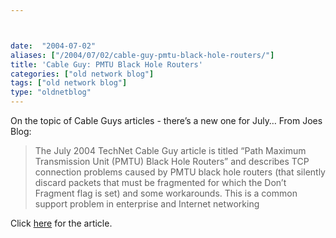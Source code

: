 ```yaml
---



date:  "2004-07-02"
aliases: ["/2004/07/02/cable-guy-pmtu-black-hole-routers/"]
title: 'Cable Guy: PMTU Black Hole Routers'
categories: ["old network blog"]
tags: ["old network blog"]
type: "oldnetblog"
---
```

On the topic of Cable Guys articles - there&#8217;s a new one for July&#8230;  From Joes Blog: 


<blockquote>The July 2004 TechNet Cable Guy article is titled &#8220;Path Maximum Transmission Unit (PMTU) Black Hole Routers&#8221; and describes TCP connection problems caused by PMTU black hole routers (that silently discard packets that must be fragmented for which the Don&#8217;t Fragment flag is set) and some workarounds. This is a common support problem in enterprise and Internet networking


</blockquote>
 Click <a href="http://www.microsoft.com/technet/community/columns/cableguy/cg0704.mspx">here</a> for the article.


